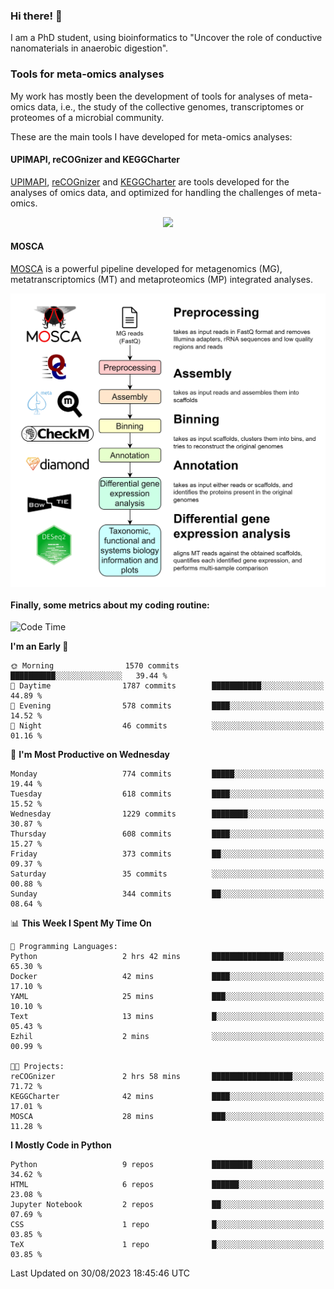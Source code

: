 ### Hi there! 👋

I am a PhD student, using bioinformatics to "Uncover the role of conductive nanomaterials in anaerobic digestion".

### Tools for meta-omics analyses

My work has mostly been the development of tools for analyses of meta-omics data, i.e., the study of the collective genomes, transcriptomes or proteomes of a microbial community.

These are the main tools I have developed for meta-omics analyses:

#### UPIMAPI, reCOGnizer and KEGGCharter

[UPIMAPI](https://github.com/iquasere/UPIMAPI), [reCOGnizer](https://github.com/iquasere/reCOGnizer) and [KEGGCharter](https://github.com/iquasere/KEGGCharter) are tools developed for the analyses of omics data, and optimized for handling the challenges of meta-omics.

<p align="center">
    <img src="assets/annotation_paper.png">
</p>

#### MOSCA

[MOSCA](https://github.com/iquasere/MOSCA) is a powerful pipeline developed for metagenomics (MG), metatranscriptomics (MT) and metaproteomics (MP) integrated analyses.

<p align="center">
    <img src="assets/mosca_workflow.png" align="center" width="700">
</p>


#### Finally, some metrics about my coding routine:

<!--START_SECTION:waka-->
![Code Time](http://img.shields.io/badge/Code%20Time-641%20hrs%201%20min-blue)

**I'm an Early 🐤** 

```text
🌞 Morning                1570 commits        ██████████░░░░░░░░░░░░░░░   39.44 % 
🌆 Daytime                1787 commits        ███████████░░░░░░░░░░░░░░   44.89 % 
🌃 Evening                578 commits         ████░░░░░░░░░░░░░░░░░░░░░   14.52 % 
🌙 Night                  46 commits          ░░░░░░░░░░░░░░░░░░░░░░░░░   01.16 % 
```
📅 **I'm Most Productive on Wednesday** 

```text
Monday                   774 commits         █████░░░░░░░░░░░░░░░░░░░░   19.44 % 
Tuesday                  618 commits         ████░░░░░░░░░░░░░░░░░░░░░   15.52 % 
Wednesday                1229 commits        ████████░░░░░░░░░░░░░░░░░   30.87 % 
Thursday                 608 commits         ████░░░░░░░░░░░░░░░░░░░░░   15.27 % 
Friday                   373 commits         ██░░░░░░░░░░░░░░░░░░░░░░░   09.37 % 
Saturday                 35 commits          ░░░░░░░░░░░░░░░░░░░░░░░░░   00.88 % 
Sunday                   344 commits         ██░░░░░░░░░░░░░░░░░░░░░░░   08.64 % 
```


📊 **This Week I Spent My Time On** 

```text
💬 Programming Languages: 
Python                   2 hrs 42 mins       ████████████████░░░░░░░░░   65.30 % 
Docker                   42 mins             ████░░░░░░░░░░░░░░░░░░░░░   17.10 % 
YAML                     25 mins             ███░░░░░░░░░░░░░░░░░░░░░░   10.10 % 
Text                     13 mins             █░░░░░░░░░░░░░░░░░░░░░░░░   05.43 % 
Ezhil                    2 mins              ░░░░░░░░░░░░░░░░░░░░░░░░░   00.99 % 

🐱‍💻 Projects: 
reCOGnizer               2 hrs 58 mins       ██████████████████░░░░░░░   71.72 % 
KEGGCharter              42 mins             ████░░░░░░░░░░░░░░░░░░░░░   17.01 % 
MOSCA                    28 mins             ███░░░░░░░░░░░░░░░░░░░░░░   11.28 % 
```

**I Mostly Code in Python** 

```text
Python                   9 repos             █████████░░░░░░░░░░░░░░░░   34.62 % 
HTML                     6 repos             ██████░░░░░░░░░░░░░░░░░░░   23.08 % 
Jupyter Notebook         2 repos             ██░░░░░░░░░░░░░░░░░░░░░░░   07.69 % 
CSS                      1 repo              █░░░░░░░░░░░░░░░░░░░░░░░░   03.85 % 
TeX                      1 repo              █░░░░░░░░░░░░░░░░░░░░░░░░   03.85 % 
```




 Last Updated on 30/08/2023 18:45:46 UTC
<!--END_SECTION:waka-->
